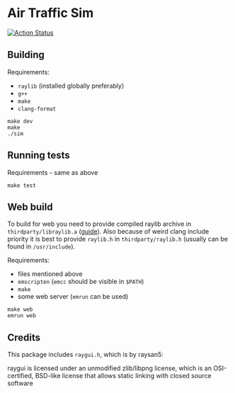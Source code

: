 # Air Traffic Sim

[![Action Status](https://github.com/icebox246/air-traffic-sim/actions/workflows/clang-format-check.yml/badge.svg)](https://github.com/icebox246/air-traffic-sim/actions)

## Building

Requirements:

- `raylib` (installed globally preferably)
- `g++`
- `make`
- `clang-format`

```console
make dev
make
./sim
```

## Running tests

Requirements - same as above

```console
make test
```

## Web build

To build for web you need to provide compiled raylib archive in
`thirdparty/libraylib.a` ([guide](http://localhost:3000)). Also because of
weird clang include priority it is best to provide `raylib.h` in
`thirdparty/raylib.h` (usually can be found in `/usr/include`).

Requirements:

- files mentioned above
- `emscripten` (`emcc` should be visible in `$PATH`)
- `make`
- some web server (`emrun` can be used)

```console
make web
emrun web
```

## Credits

This package includes `raygui.h`, which is by raysan5:

raygui is licensed under an unmodified zlib/libpng license, which is an
OSI-certified, BSD-like license that allows static linking with closed source
software
